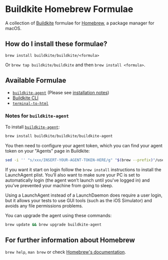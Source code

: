 # Buildkite Homebrew Formulae

A collection of [Buildkite](https://buildkite.com/) formulae for [Homebrew](http://brew.sh), a package manager for macOS.

## How do I install these formulae?

`brew install buildkite/buildkite/<formula>`

Or `brew tap buildkite/buildkite` and then `brew install <formula>`.

## Available Formulae

- [`buildkite-agent`](https://github.com/buildkite/agent) (Please see [installation notes](#buildkite-agent))
- [Buildkite CLI](https://github.com/buildkite/cli)
- [`terminal-to-html`](https://github.com/buildkite/terminal-to-html)

### Notes for `buildkite-agent`

To install [`buildkite-agent`](https://github.com/buildkite/agent):

```bash
brew install buildkite/buildkite/buildkite-agent
```

You then need to configure your agent token, which you can find your agent token on your "Agents" page in Buildkite:

```bash
sed -i '' "s/xxx/INSERT-YOUR-AGENT-TOKEN-HERE/g" "$(brew --prefix)"/user/local/etc/buildkite-agent/buildkite-agent.cfg
```

If you want it start on login follow the `brew install` instructions to install the LaunchAgent plist. You’ll also want to make sure your PC is set to automatically login (the agent won’t launch until you've logged in) and you’ve prevented your machine from going to sleep.

Using a LaunchAgent instead of a LaunchDaemon does require a user login, but it allows your tests to use GUI tools (such as the iOS Simulator) and avoids any file permissions problems.

You can upgrade the agent using these commands:

```bash
brew update && brew upgrade buildkite-agent
```

## For further information about Homebrew

`brew help`, `man brew` or check [Homebrew's documentation](https://docs.brew.sh).
